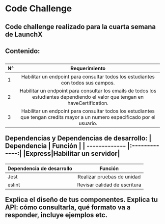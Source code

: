<h1 align = “center”> Code Challenge </h1>

<h2> Code challenge realizado para la cuarta semana de LaunchX</h2>
<h2> Contenido: <h2/>

| N° | Requerimiento |
| ------------- |:-------------:| 
|1|Habilitar un endpoint para consultar todos los estudiantes con todos sus campos.|
|2|Habilitar un endpoint para consultar los emails de todos los estudiantes dependiendo el valor que tengan en haveCertification.|
|3|Habilitar un endpoint para consultar todos los estudiantes que tengan credits mayor a un numero especificado por el usuario.|
 
 
Dependencias y Dependencias de desarrollo:
| Dependencia | Función |
| ------------- |:-------------:| 
|Express|Habilitar un servidor|
 
| Dependencia de desarrollo | Función |
| ------------- |:-------------:| 
|Jest|Realizar pruebas de unidad|
|eslint|Revisar calidad de escritura|

 
Explica el diseño de tus componentes.
Explica tu API: cómo consultarla, qué formato va a responder, incluye ejemplos etc.
